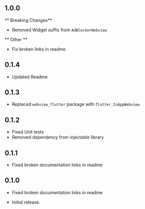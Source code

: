 ## 1.0.0
** Breaking Changes**
* Removed Widget suffix from `AdBlockerWebview`

** Other **
* Fix broken links in readme
## 0.1.4
* Updated Readme
## 0.1.3
* Replaced `webview_flutter` package with `flutter_InAppWebview`

## 0.1.2
* Fixed Unit tests
* Removed dependency from injectable library

## 0.1.1
* Fixed broken documentation links in readme

## 0.1.0
* Fixed broken documentation links in readme

* Initial release.
